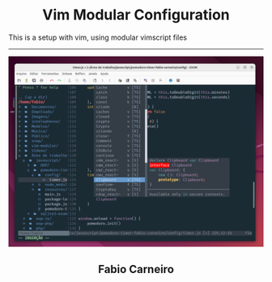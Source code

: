 <h1 align="center">Vim Modular Configuration</h1>

<p align="cente">This is a setup with vim, using modular vimscript files</p>
<hr>

<p align="center">
<img src="https://raw.githubusercontent.com/bynmboy/vim-modular/master/vim-modular/vim-modular.png" alt="modular-vim" width="850"/>
</p>
<h2 align="center">Fabio Carneiro</h2>
